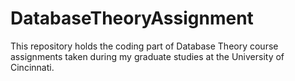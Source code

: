 # DatabaseTheoryAssignment
This repository holds the coding part of Database Theory course assignments taken during my graduate studies at the University of Cincinnati.
